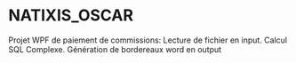 # NATIXIS_OSCAR
Projet WPF de paiement de commissions: Lecture de fichier en input. Calcul SQL Complexe. Génération de bordereaux word en output
